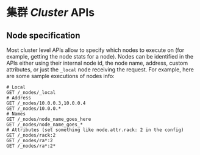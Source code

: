 # 集群 _Cluster_ APIs

## Node specification

Most cluster level APIs allow to specify which nodes to execute on (for example, getting the node stats for a node). Nodes can be identified in the APIs either using their internal node id, the node name, address, custom attributes, or just the `_local` node receiving the request. For example, here are some sample executions of nodes info:
    
    
    # Local
    GET /_nodes/_local
    # Address
    GET /_nodes/10.0.0.3,10.0.0.4
    GET /_nodes/10.0.0.*
    # Names
    GET /_nodes/node_name_goes_here
    GET /_nodes/node_name_goes_*
    # Attributes (set something like node.attr.rack: 2 in the config)
    GET /_nodes/rack:2
    GET /_nodes/ra*:2
    GET /_nodes/ra*:2*
